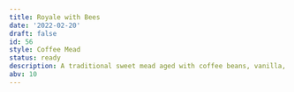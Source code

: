 ```yaml
---
title: Royale with Bees
date: '2022-02-20'
draft: false
id: 56
style: Coffee Mead
status: ready
description: A traditional sweet mead aged with coffee beans, vanilla, and French oak. Named for my favorite concoction at Hansa Coffee.
abv: 10
---
```

